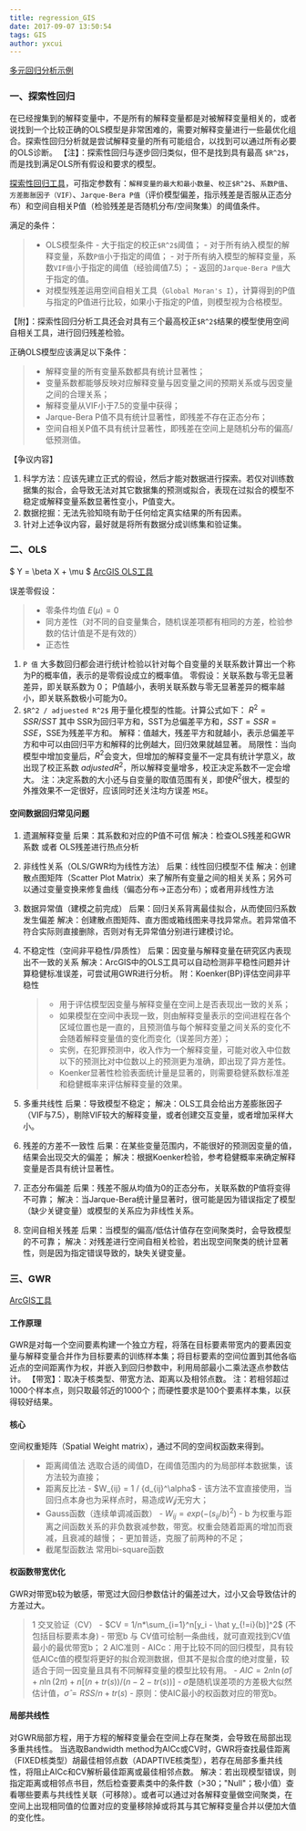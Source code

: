 ```yaml
---
title: regression_GIS
date: 2017-09-07 13:50:54
tags: GIS
author: yxcui
---
```

[多元回归分析示例](http://www.advancedtechnic.com/ud/Classical%20Samples%20of%20Multiple%20Linear%20Regression%20Analysis.htm)

### 一、探索性回归
在已经搜集到的解释变量中，不是所有的解释变量都是对被解释变量相关的，或者说找到一个比较正确的OLS模型是非常困难的，需要对解释变量进行一些最优化组合。探索性回归分析就是尝试解释变量的所有可能组合，以找到可以通过所有必要的OLS诊断。
【注】：探索性回归与逐步回归类似，但不是找到具有最高 `$R^2$`，而是找到满足OLS所有假设和要求的模型。

[探索性回归工具](http://resources.arcgis.com/zh-cn/help/main/10.2/index.html#//005p00000054000000)，可指定参数有：`解释变量的最大和最小数量`、`校正$R^2$`、`系数P值`、`方差膨胀因子（VIF）`、`Jarque-Bera P值`（评价模型偏差，指示残差是否服从正态分布）和空间自相关P值（检验残差是否随机分布/空间聚集）的阈值条件。

满足的条件：
>- OLS模型条件
    - 大于指定的校正`$R^2$`阈值；
    - 对于所有纳入模型的解释变量，系数`P值`小于指定的阈值；
    - 对于所有纳入模型的解释变量，系数`VIF值`小于指定的阈值（经验阈值7.5）；
    - 返回的`Jarque-Bera P值`大于指定的值。
>- 对模型残差运用空间自相关工具（`Global Moran's I`），计算得到的P值与指定的P值进行比较，如果小于指定的P值，则模型视为合格模型。

【附】：探索性回归分析工具还会对具有三个最高校正`$R^2$`结果的模型使用空间自相关工具，进行回归残差检验。

正确OLS模型应该满足以下条件：
>- 解释变量的所有变量系数都具有统计显著性；
>- 变量系数都能够反映对应解释变量与因变量之间的预期关系或与因变量之间的合理关系；
>- 解释变量从VIF小于7.5的变量中获得；
>- Jarque-Bera P值不具有统计显著性，即残差不存在正态分布；
>- 空间自相关P值不具有统计显著性，即残差在空间上是随机分布的偏高/低预测值。

【争议内容】
1. 科学方法：应该先建立正式的假设，然后才能对数据进行探索。若仅对训练数据集的拟合，会导致无法对其它数据集的预测或拟合，表现在过拟合的模型不稳定或解释变量系数显著性变小，P值变大。
2. 数据挖掘：无法先验知晓有助于任何给定真实结果的所有因素。
3. 针对上述争议内容，最好就是将所有数据分成训练集和验证集。


### 二、OLS
$ Y = \beta X + \mu $
[ArcGIS OLS工具](http://resources.arcgis.com/zh-cn/help/main/10.1/index.html#/na/005p00000022000000/)

误差零假设：
>- 零条件均值 $E(\mu) = 0$
>- 同方差性（对不同的自变量集合，随机误差项都有相同的方差，检验参数的估计值是不是有效的）
>- 正态性

1. `P 值`
    大多数回归都会进行统计检验以针对每个自变量的关联系数计算出一个称为P的概率值，表示的是零假设成立的概率值。
    零假设：关联系数与零无显著差异，即关联系数为 0；
    P值越小，表明关联系数与零无显著差异的概率越小，即关联系数极小可能为0。
2. `$R^2 / adjuested R^2$`
    用于量化模型的性能。计算公式如下：
    $R^2 = SSR / SST$
    其中 SSR为回归平方和，SST为总偏差平方和，$SST = SSR = SSE$，SSE为残差平方和。
    解释：值越大，残差平方和就越小，表示总偏差平方和中可以由回归平方和解释的比例越大，回归效果就越显著。
    局限性：当向模型中增加变量后，$R^2$会变大，但增加的解释变量不一定具有统计学意义，故出现了校正系数 $adjusted R^2$，所以解释变量增多，校正决定系数不一定会增大。
    注：决定系数的大小还与自变量的取值范围有关，即使$R^2$很大，模型的外推效果不一定很好，应该同时还关注均方误差 `MSE`。

#### 空间数据回归常见问题
1. 遗漏解释变量
    后果：其系数和对应的P值不可信
    解决：检查OLS残差和GWR系数 或者 OLS残差进行热点分析
2. 非线性关系（OLS/GWR均为线性方法）
    后果：线性回归模型不佳
    解决：创建散点图矩阵（Scatter Plot Matrix）来了解所有变量之间的相关关系；另外可以通过变量变换来修复曲线（偏态分布->正态分布）；或者用非线性方法
3. 数据异常值（建模之前完成）
    后果：回归关系背离最佳拟合，从而使回归系数发生偏差
    解决：创建散点图矩阵、直方图或箱线图来寻找异常点。若异常值不符合实际则直接删除，否则对有无异常值分别进行建模讨论。
4. 不稳定性（空间非平稳性/异质性）
    后果：因变量与解释变量在研究区内表现出不一致的关系
    解决：ArcGIS中的OLS工具可以自动检测非平稳性问题并计算稳健标准误差，可尝试用GWR进行分析。
    附：Koenker(BP)评估空间非平稳性

    >- 用于评估模型因变量与解释变量在空间上是否表现出一致的关系；
    >- 如果模型在空间中表现一致，则由解释变量表示的空间进程在各个区域位置也是一直的，且预测值与每个解释变量之间关系的变化不会随着解释变量值的变化而变化（误差同方差）；
    >- 实例，在犯罪预测中，收入作为一个解释变量，可能对收入中位数以下的预测比对中位数以上的预测更为准确，即出现了异方差性。
    >- Koenker显著性检验表面统计量是显著的，则需要稳健系数标准差和稳健概率来评估解释变量的效果。

5. 多重共线性
    后果：导致模型不稳定；
    解决：OLS工具会给出方差膨胀因子（VIF与7.5），剔除VIF较大的解释变量，或者创建交互变量，或者增加采样大小。
6. 残差的方差不一致性
    后果：在某些变量范围内，不能很好的预测因变量的值，结果会出现交大的偏差；
    解决：根据Koenker检验，参考稳健概率来确定解释变量是否具有统计显著性。
7. 正态分布偏差
    后果：残差不服从均值为0的正态分布，关联系数的P值将变得不可靠；
    解决：当Jarque-Bera统计量显著时，很可能是因为错误指定了模型（缺少关键变量）或模型的关系应为非线性关系。
8. 空间自相关残差
    后果：当模型的偏高/低估计值存在空间聚类时，会导致模型的不可靠；
    解决：对残差进行空间自相关检验，若出现空间聚类的统计显著性，则是因为指定错误导致的，缺失关键变量。

### 三、GWR
[ArcGIS工具](http://resources.arcgis.com/zh-cn/help/main/10.1/index.html#/na/005p00000031000000/)
#### 工作原理
GWR是对每一个空间要素构建一个独立方程，将落在目标要素带宽内的要素因变量与解释变量合并作为目标要素的训练样本集；将目标要素的空间位置到其他各临近点的空间距离作为权，并嵌入到回归参数中，利用局部最小二乘法逐点参数估计。
【带宽】：取决于核类型、带宽方法、距离以及相邻点数。
注：若相邻超过1000个样本点，则只取最邻近的1000个；而硬性要求是100个要素样本集，以获得较好结果。

#### 核心
空间权重矩阵（Spatial Weight matrix），通过不同的空间权函数来得到。
>- 距离阈值法
    选取合适的阈值D，在阈值范围内的为局部样本数据集，该方法较为直接；
>- 距离反比法
    - $W_{ij} = 1 / {d_{ij}^\alpha$
    - 该方法不宜直接使用，当回归点本身也为采样点时，易造成$W_ij$无穷大；
>- Gauss函数（连续单调减函数）
    - $W_{ij} = exp(-(s_{ij} / b)^2)$
    - b 为权重与距离之间函数关系的非负数衰减参数，带宽。权重会随着距离的增加而衰减，且衰减的越慢；
    - 更加普适，克服了前两种的不足；
>- 截尾型函数法
    常用bi-square函数

#### 权函数带宽优化
GWR对带宽b较为敏感，带宽过大回归参数估计的偏差过大，过小又会导致估计的方差过大。
>1 交叉验证（CV）
    - $CV = 1/n*\sum_{i=1}^n[y_i - \hat y_{!=i}(b)]^2$ (不包括目标要素本身)
    - 带宽b 与 CV值可绘制一条曲线，就可直观找到CV值最小的最优带宽b；
>2 AIC准则
    - AICc：用于比较不同的回归模型，具有较低AICc值的模型将更好的拟合观测数据，但其不是拟合度的绝对度量，较适合于同一因变量且具有不同解释变量的模型比较有用。
    - $AIC= 2n\ln(\hat\sigma) + n\ln(2\pi) + n[(n+tr(s))/(n-2-tr(s))]$
    - $\hat\sigma$是随机误差项的方差极大似然估计值，$\hat\sigma = RSS/n+tr(s)$
    - 原则：使AIC最小的权函数对应的带宽b。

#### 局部共线性
对GWR局部方程，用于方程的解释变量会在空间上存在聚类，会导致在局部出现多重共线性。
当选取Bandwidth method为AICc或CV时，GWR将查找最佳距离（FIXED核类型）胡最佳相邻点数（ADAPTIVE核类型），若存在局部多重共线性，将阻止AICc和CV解析最佳距离或最佳相邻点数。
解决：若出现模型错误，则指定距离或相邻点书目，然后检查要素类中的条件数（>30；"Null"；极小值）查看哪些要素与共线性关联（可移除）。或者可以通过对各解释变量做空间聚类，在空间上出现相同值的位置对应的变量移除掉或将其与其它解释变量合并以便加大值的变化性。
